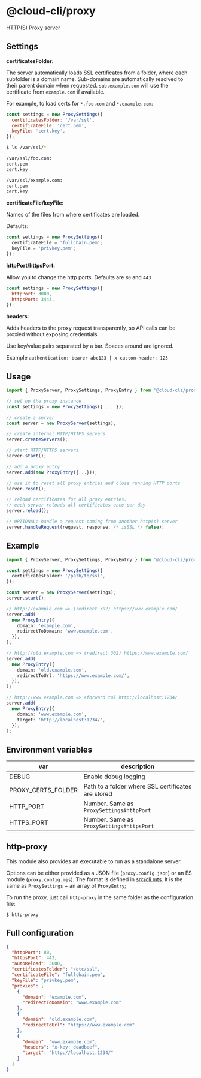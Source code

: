 # @cloud-cli/proxy

HTTP(S) Proxy server

## Settings

**certificatesFolder:**

The server automatically loads SSL certificates from a folder, where each subfolder is a domain name.
Sub-domains are automatically resolved to their parent domain when requested.
`sub.example.com` will use the certificate from `example.com` if available.

For example, to load certs for `*.foo.com` and `*.example.com`:

```js
const settings = new ProxySettings({
  certificatesFolder: '/var/ssl',
  certificateFile: 'cert.pem',
  keyFile: 'cert.key',
});
```

```sh
$ ls /var/ssl/*

/var/ssl/foo.com:
cert.pem
cert.key

/var/ssl/example.com:
cert.pem
cert.key
```

**certificateFile/keyFile:**

Names of the files from where certificates are loaded.

Defaults:

```js
const settings = new ProxySettings({
  certificateFile = 'fullchain.pem';
  keyFile = 'privkey.pem';
});
```

**httpPort/httpsPort:**

Allow you to change the http ports. Defaults are `80` and `443`

```js
const settings = new ProxySettings({
  httpPort: 3000,
  httpsPort: 3443,
});
```

**headers:**

Adds headers to the proxy request transparently, so API calls can be proxied without exposing credentials.

Use key/value pairs separated by a bar. Spaces around are ignored.

Example `authentication: bearer abc123 | x-custom-header: 123`

## Usage

```ts
import { ProxyServer, ProxySettings, ProxyEntry } from '@cloud-cli/proxy';

// set up the proxy instance
const settings = new ProxySettings({ ... });

// create a server
const server = new ProxyServer(settings);

// create internal HTTP/HTTPS servers
server.createServers();

// start HTTP/HTTPS servers
server.start();

// add a proxy entry
server.add(new ProxyEntry({...}));

// use it to reset all proxy entries and close running HTTP ports
server.reset();

// reload certificates for all proxy entries.
// each server reloads all certificates once per day
server.reload();

// OPTIONAL: handle a request coming from another http(s) server
server.handleRequest(request, response, /* isSSL */ false);
```

## Example

```ts
import { ProxyServer, ProxySettings, ProxyEntry } from '@cloud-cli/proxy';

const settings = new ProxySettings({
  certificatesFolder: '/path/to/ssl',
});

const server = new ProxyServer(settings);
server.start();

// http://example.com => (redirect 302) https://www.example.com/
server.add(
  new ProxyEntry({
    domain: 'example.com',
    redirectToDomain: 'www.example.com',
  }),
);

// http://old.example.com => (redirect 302) https://www.example.com/
server.add(
  new ProxyEntry({
    domain: 'old.example.com',
    redirectToUrl: 'https://www.example.com/',
  }),
);

// http://www.example.com => (forward to) http://localhost:1234/
server.add(
  new ProxyEntry({
    domain: 'www.example.com',
    target: 'http://localhost:1234/',
  }),
);
```

## Environment variables

| var                | description                                        |
| ------------------ | -------------------------------------------------- |
| DEBUG              | Enable debug logging                               |
| PROXY_CERTS_FOLDER | Path to a folder where SSL certificates are stored |
| HTTP_PORT          | Number. Same as `ProxySettings#httpPort`           |
| HTTPS_PORT         | Number. Same as `ProxySettings#httpsPort`          |

## http-proxy

This module also provides an executable to run as a standalone server.

Options can be either provided as a JSON file (`proxy.config.json`) or an ES module (`proxy.config.mjs`).
The format is defined in [src/cli.mts](src/cli.mts). It is the same as `ProxySettings` + an array of `ProxyEntry`;

To run the proxy, just call `http-proxy` in the same folder as the configuration file:

```
$ http-proxy
```

## Full configuration

```json
{
  "httpPort": 80,
  "httpsPort": 443,
  "autoReload": 3600,
  "certificatesFolder": "/etc/ssl",
  "certificateFile": "fullchain.pem",
  "keyFile": "privkey.pem",
  "proxies": [
    {
      "domain": "example.com",
      "redirectToDomain": "www.example.com"
    },
    {
      "domain": "old.example.com",
      "redirectToUrl": "https://www.example.com"
    },
    {
      "domain": "www.example.com",
      "headers": "x-key: deadbeef",
      "target": "http://localhost:1234/"
    }
  ]
}
```
